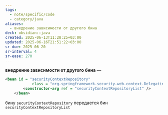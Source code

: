 ```yaml
---
tags:
  - note/specific/code
  - category/java
aliases:
  - внедрение зависимости от другого бина
deck: obsidian::java
created: 2025-06-13T11:28:25+03:00
updated: 2025-06-16T21:51:22+03:00
sr-due: 2025-06-20
sr-interval: 4
sr-ease: 270
---
```


**внедрение зависимости от другого бина**
—
```xml sucurity.xml
<bean id = "securityContextRepository"
            class = "org.springframework.security.web.context.DelegatingSecurityContextRepository">
        <constructor-arg ref = "securityContextRepositoryList" />
    </bean>
```
бину `securityContextRepository` передается бин `securityContextRepositoryList`
